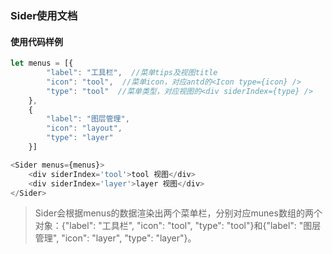 ### Sider使用文档

#### 使用代码样例
```javascript
let menus = [{
        "label": "工具栏",  //菜单tips及视图title
        "icon": "tool",  //菜单icon，对应antd的<Icon type={icon} />
        "type": "tool"  //菜单类型，对应视图的<div siderIndex={type} />
    },
    {
        "label": "图层管理",
        "icon": "layout",
        "type": "layer"
    }]

<Sider menus={menus}>
    <div siderIndex='tool'>tool 视图</div>
    <div siderIndex='layer'>layer 视图</div>
</Sider>
```

> Sider会根据menus的数据渲染出两个菜单栏，分别对应munes数组的两个对象：{"label": "工具栏", "icon": "tool", "type": "tool"}和{"label": "图层管理", "icon": "layer", "type": "layer"}。
